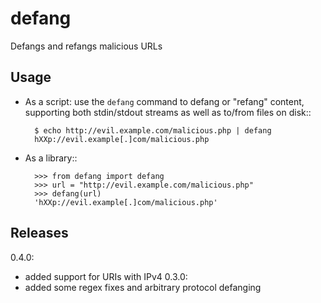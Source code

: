 defang
======

Defangs and refangs malicious URLs

Usage
-----

- As a script: use the `defang` command to defang or "refang"
  content, supporting
  both stdin/stdout streams as well as to/from files on disk::

        $ echo http://evil.example.com/malicious.php | defang
        hXXp://evil.example[.]com/malicious.php

- As a library::

        >>> from defang import defang
        >>> url = "http://evil.example.com/malicious.php"
        >>> defang(url)
        'hXXp://evil.example[.]com/malicious.php'

Releases
--------

0.4.0:
  - added support for URIs with IPv4
0.3.0:
  - added some regex fixes and arbitrary protocol defanging
